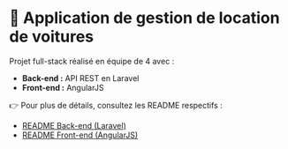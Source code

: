 # 🚗 Application de gestion de location de voitures  

Projet full-stack réalisé en équipe de 4 avec :  
- **Back-end :** API REST en Laravel  
- **Front-end :** AngularJS  

👉 Pour plus de détails, consultez les README respectifs :  
- [README Back-end (Laravel)](./backend/)  
- [README Front-end (AngularJS)](./frontend/)  
